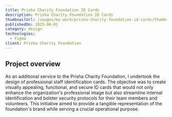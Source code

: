```yaml
---
title: Prisha Charity Foundation ID Cards
description: Prisha Charity Foundation ID Cards
thumbnailUrl: /images/my-work/prisha-charity-foundation-id-cards/thumbnail.png
publishedOn: 2025-06-01
category: design
technologies:
  - Figma
client: Prisha Charity Foundation
---
```


## Project overview

As an additional service to the Prisha Charity Foundation, I undertook the design of professional staff identification cards. The objective was to create visually appealing, functional, and secure ID cards that would not only enhance the organization's professional image but also streamline internal identification and bolster security protocols for their team members and volunteers. This initiative aimed to provide a tangible representation of the foundation's brand while serving a crucial operational purpose.

